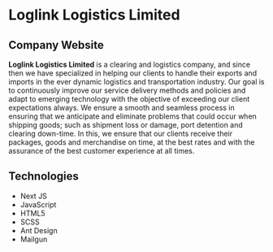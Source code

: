 # Loglink Logistics Limited
## Company Website

**Loglink Logistics Limited** is a clearing and logistics company, and since then we have specialized in helping our clients to handle their exports and imports in the ever dynamic logistics and transportation industry. Our goal is to continuously improve our service delivery methods and policies and adapt to emerging technology with the objective of exceeding our client expectations always. We ensure a smooth and seamless process in ensuring that we anticipate and eliminate problems that could occur when shipping goods; such as shipment loss or damage, port detention and clearing down-time. In this, we ensure that our clients receive their packages, goods and merchandise on time, at the best rates and with the assurance of the best customer experience at all times.


## Technologies
  - Next JS
  - JavaScript 
  - HTML5
  - SCSS
  - Ant Design
  - Mailgun
